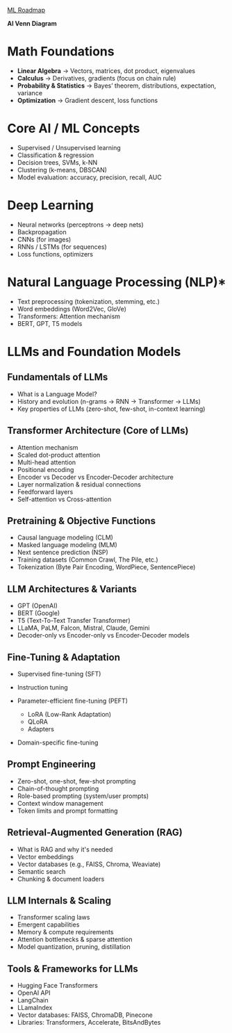 [ML Roadmap](https://roadmap.sh/ai-engineer)


**AI Venn Diagram**





# Math Foundations

* **Linear Algebra** → Vectors, matrices, dot product, eigenvalues
* **Calculus** → Derivatives, gradients (focus on chain rule)
* **Probability & Statistics** → Bayes’ theorem, distributions, expectation, variance
* **Optimization** → Gradient descent, loss functions


# Core AI / ML Concepts

* Supervised / Unsupervised learning
* Classification & regression
* Decision trees, SVMs, k-NN
* Clustering (k-means, DBSCAN)
* Model evaluation: accuracy, precision, recall, AUC


# Deep Learning

* Neural networks (perceptrons → deep nets)
* Backpropagation
* CNNs (for images)
* RNNs / LSTMs (for sequences)
* Loss functions, optimizers


# Natural Language Processing (NLP)*

* Text preprocessing (tokenization, stemming, etc.)
* Word embeddings (Word2Vec, GloVe)
* Transformers: Attention mechanism
* BERT, GPT, T5 models


# LLMs and Foundation Models


## **Fundamentals of LLMs**

* What is a Language Model?
* History and evolution (n-grams → RNN → Transformer → LLMs)
* Key properties of LLMs (zero-shot, few-shot, in-context learning)


## Transformer Architecture (Core of LLMs)

* Attention mechanism
* Scaled dot-product attention
* Multi-head attention
* Positional encoding
* Encoder vs Decoder vs Encoder-Decoder architecture
* Layer normalization & residual connections
* Feedforward layers
* Self-attention vs Cross-attention


## Pretraining & Objective Functions

* Causal language modeling (CLM)
* Masked language modeling (MLM)
* Next sentence prediction (NSP)
* Training datasets (Common Crawl, The Pile, etc.)
* Tokenization (Byte Pair Encoding, WordPiece, SentencePiece)


## LLM Architectures & Variants

* GPT (OpenAI)
* BERT (Google)
* T5 (Text-To-Text Transfer Transformer)
* LLaMA, PaLM, Falcon, Mistral, Claude, Gemini
* Decoder-only vs Encoder-only vs Encoder-Decoder models

## Fine-Tuning & Adaptation

* Supervised fine-tuning (SFT)
* Instruction tuning
* Parameter-efficient fine-tuning (PEFT)

  * LoRA (Low-Rank Adaptation)
  * QLoRA
  * Adapters
* Domain-specific fine-tuning

## Prompt Engineering

* Zero-shot, one-shot, few-shot prompting
* Chain-of-thought prompting
* Role-based prompting (system/user prompts)
* Context window management
* Token limits and prompt formatting

## Retrieval-Augmented Generation (RAG)

* What is RAG and why it's needed
* Vector embeddings
* Vector databases (e.g., FAISS, Chroma, Weaviate)
* Semantic search
* Chunking & document loaders


## LLM Internals & Scaling

* Transformer scaling laws
* Emergent capabilities
* Memory & compute requirements
* Attention bottlenecks & sparse attention
* Model quantization, pruning, distillation

## Tools & Frameworks for LLMs

* Hugging Face Transformers
* OpenAI API
* LangChain
* LLamaIndex
* Vector databases: FAISS, ChromaDB, Pinecone
* Libraries: Transformers, Accelerate, BitsAndBytes
